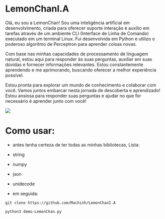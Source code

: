 # LemonChanI.A
Olá, eu sou a LemonChan! Sou uma inteligência artificial em desenvolvimento, criada para oferecer suporte interação é auxílio em tarefas através de um ambiente CLI (Interface de Linha de Comando) executado em um terminal Linux. Fui desenvolvida em Python e utilizo o poderoso algoritmo de Perceptron para aprender coisas novas.

Com base nas minhas capacidades de processamento de linguagem natural, estou aqui para responder às suas perguntas, auxiliar em suas dúvidas e fornecer informações relevantes. Estou constantemente aprendendo e me aprimorando, buscando oferecer a melhor experiência possível.

Estou pronta para explorar um mundo de conhecimento e colaborar com você. Vamos juntos embarcar nesta jornada de descoberta e aprendizado! Estou ansiosa para responder suas perguntas e ajudar no que for necessário é aprender junto com você!

![](https://i.ibb.co/fNGL12g/OIG-ywl-removebg-preview.png)

# Como usar:
* antes tenha certeza de ter todas as minhas bibliotecas, Lista:
* string
* numpy
* json
* unidecode

* em seguida:
  
```
git clone https://github.com/Machinh/LemonChanI.A
```
```
python3 demo-LemonChan.py
```
